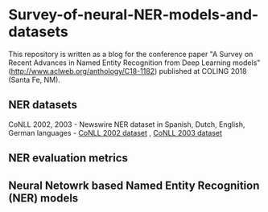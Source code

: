 # Survey-of-neural-NER-models-and-datasets
This repository is written as a blog for the conference paper "A Survey on Recent Advances in Named Entity Recognition from Deep Learning models" (http://www.aclweb.org/anthology/C18-1182)  published at COLING 2018 (Santa Fe, NM).

## NER datasets

CoNLL 2002, 2003 - Newswire NER dataset in Spanish, Dutch, English, German languages - 
[CoNLL 2002 dataset](https://www.clips.uantwerpen.be/conll2002/ner/) ,
[CoNLL 2003 dataset](https://www.clips.uantwerpen.be/conll2003/ner/)


## NER evaluation metrics

## Neural Netowrk based Named Entity Recognition (NER) models 


